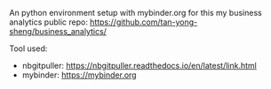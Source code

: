 An python environment setup with mybinder.org for this my business analytics public repo: https://github.com/tan-yong-sheng/business_analytics/

Tool used:
- nbgitpuller: https://nbgitpuller.readthedocs.io/en/latest/link.html
- mybinder: https://mybinder.org
